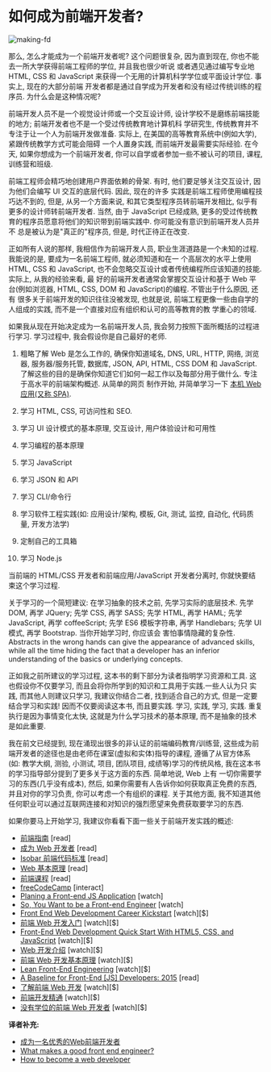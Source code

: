 # 如何成为前端开发者?


![making-fd](https://raw.githubusercontent.com/dwqs/fedHandlebook/master/images/made-fd.png)

那么, 怎么才能成为一个前端开发者呢? 这个问题很复杂, 因为直到现在, 你也不能去一所大学获得前端工程师的学位, 并且我也很少听说
或者遇见通过编写专业地 HTML, CSS 和 JavaScript 来获得一个无用的计算机科学学位或平面设计学位. 事实上, 现在的大部分前端
开发者都是通过自学成为开发者和没有经过传统训练的程序员. 为什么会是这种情况呢?

前端开发人员不是一个视觉设计师或一个交互设计师, 设计学校不是磨练前端技能的地方; 前端开发者也不是一个受过传统教育地计算机科
学研究生, 传统教育并不专注于让一个人为前端开发做准备. 实际上, 在美国的高等教育系统中(例如大学), 紧跟传统教学方式可能会阻碍
一个人置身实践, 而前端开发最需要实际经验. 在今天, 如果你想成为一个前端开发者, 你可以自学或者参加一些不被认可的项目, 课程,
训练营和班级.
 
前端工程师会精巧地创建用户界面依赖的骨架. 有时, 他们要足够关注交互设计, 因为他们会编写 UI 交互的底层代码. 因此, 现在的许多
实践是前端工程师使用编程技巧达不到的, 但是, 从另一个方面来说, 和其它类型程序员转前端开发相比, 似乎有更多的设计师转前端开发者.
当然, 由于 JavaScript 已经成熟, 更多的受过传统教育的程序员愿意将他们的知识带到前端实践中. 你可能没有意识到前端开发人员并不
总是被认为是"真正的"程序员, 但是, 时代正待正在改变.

正如所有人说的那样, 我相信作为前端开发人员, 职业生涯道路是一个未知的过程. 我能说的是, 要成为一名前端工程师, 就必须知道和在一
个高层次的水平上使用 HTML, CSS 和 JavaScript, 也不会忽略交互设计或者传统编程所应该知道的技能. 实际上, 从我的经验来看, 最
好的前端开发者通常会掌握交互设计和基于 Web 平台(例如浏览器, HTML, CSS, DOM 和 JavaScript)的编程. 不管出于什么原因, 还有
很多关于前端开发的知识往往没被发现, 也就是说, 前端工程更像一些由自学的人组成的实践, 而不是一个直接对应有组织和认可的高等教育的教
学重心的领域.

如果我从现在开始决定成为一名前端开发人员, 我会努力按照下面所概括的过程进行学习. 学习过程中, 我会假设你是自己最好的老师.

1. 粗略了解 Web 是怎么工作的, 确保你知道域名, DNS, URL, HTTP, 网络, 浏览器, 服务器/服务托管, 数据库, JSON, API, HTML, CSS
   DOM 和 JavaScript. 了解这些的目的是确保你知道它们如何一起工作以及每部分用于做什么. 专注于高水平的前端架构概述. 从简单的网页
   制作开始, 并简单学习一下 [本机 Web 应用(又称 SPA)](https://blog.andyet.com/2015/01/22/native-web-apps).

2. 学习 HTML, CSS, 可访问性和 SEO.

3. 学习 UI 设计模式的基本原理, 交互设计, 用户体验设计和可用性

4. 学习编程的基本原理

5. 学习 JavaScript

6. 学习 JSON 和 API

7. 学习 CLI/命令行

8. 学习软件工程实践(如: 应用设计/架构, 模板, Git, 测试, 监控, 自动化, 代码质量, 开发方法学)

9. 定制自己的工具箱

10. 学习 Node.js

当前端的 HTML/CSS 开发者和前端应用/JavaScript 开发者分离时, 你就快要结束这个学习过程.

关于学习的一个简短建议: 在学习抽象的技术之前, 先学习实际的底层技术. 先学 DOM, 再学 JQuery; 先学 CSS, 再学 SASS; 先学 HTML, 再学 HAML;
先学 JavaScript, 再学 coffeeScript; 先学 ES6 模板字符串, 再学 Handlebars; 先学 UI 模式, 再学 Bootstrap. 当你开始学习时, 你应该会
害怕事情隐藏的复杂性. Abstracts in the wrong hands can give the appearance of advanced skills, while all the time hiding 
the fact that a developer has an inferior understanding of the basics or underlying concepts.

正如我之前所建议的学习过程, 这本书的剩下部分为读者指明学习资源和工具. 这也假设你不仅要学习, 而且会将你所学到的知识和工具用于实践.一些人认为只
实践, 而其他人则建议只学习, 我建议你结合二者, 找到适合自己的方式, 但是一定要结合学习和实践! 因而不仅要阅读这本书, 而且要实践. 学习, 实践, 学习,
实践. 重复执行是因为事情变化太快, 这就是为什么学习技术的基本原理, 而不是抽象的技术是如此重要.

我在前文已经提到, 现在涌现出很多的非认证的前端编码教育/训练营, 这些成为前端开发者的途径也是由老师在课室(虚拟和实体)指导的课程, 遵循了从官方体系
(如: 教学大纲, 测验, 小测试, 项目, 团队项目, 成绩等)学习的传统风格, 我在这本书的学习指导部分提到了更多关于这方面的东西. 简单地说, Web 上有
一切你需要学习的东西(几乎没有成本), 然后, 如果你需要有人告诉你如何获取真正免费的东西, 并且对你的学习负责, 你可以考虑一个有组织的课程. 关于其他方面,
我不知道其他任何职业可以通过互联网连接和对知识的强烈愿望来免费获取要学习的东西.

如果你要马上开始学习, 我建议你看看下面一些关于前端开发实践的概述:

* [前端指南](https://github.com/bendc/frontend-guidelines) [read]
* [成为 Web 开发者](http://www.yellowshoe.com.au/standards) [read]
* [Isobar 前端代码标准](http://isobar-idev.github.io/code-standards/) [read]
* [Web 基本原理](https://developers.google.com/web/fundamentals) [read]
* [前端课程](https://gist.github.com/stevekinney/03027e71aac341af14a2) [read]
* [freeCodeCamp](http://freecodecamp.com/) [interact]
* [Planing a Front-end JS Application](https://www.youtube.com/watch?v=q4zEGkjTBFA) [watch]
* [So, You Want to be a Front-end Engineer](https://www.youtube.com/watch?v=Lsg84NtJbmI) [watch]
* [Front End Web Development Career Kickstart](http://www.pluralsight.com/courses/front-end-web-development-career-kickstart) [watch][$]
* [前端 Web 开发入门](http://www.pluralsight.com/courses/front-end-web-development-get-started) [watch][$]
* [Front-End Web Development Quick Start With HTML5, CSS, and JavaScript](http://www.pluralsight.com/courses/front-end-web-app-html5-javascript-css) [watch][$]
* [Web 开发介绍](https://frontendmasters.com/courses/web-development/) [watch][$]
* [前端 Web 开发基本原理](https://www.udemy.com/foundations-of-front-end-development/) [watch][$]
* [Lean Front-End Engineering](https://frontendmasters.com/courses/lean-front-end-engineering/) [watch][$]
* [A Baseline for Front-End [JS] Developers: 2015](http://rmurphey.com/blog/2015/03/23/a-baseline-for-front-end-developers-2015/) [read]
* [了解前端 Web 开发](https://teamtreehouse.com/tracks/front-end-web-development) [watch][$]
* [前端开发精通](https://mijingo.com/products/bundles/front-end-dev-mastery/) [watch][$]
* [没有学位的前端 Web 开发者](https://www.udacity.com/course/front-end-web-developer-nanodegree--nd001) [watch][$]

**译者补充:**

* [成为一名优秀的Web前端开发者](c-users-fuguo-appdata-local-temp-gitbook2lark-153a3022d07bea00fb)
* [What makes a good front end engineer?](c-users-fuguo-appdata-local-temp-gitbook2lark-153a3022d07bea00fb)
* [How to become a web developer](https://medium.com/@souporserious/how-to-become-a-web-developer-ba26b0d23d81)
